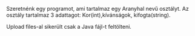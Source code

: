 Szeretnénk egy programot, ami tartalmaz egy Aranyhal nevű osztályt. Az osztály tartalmaz 3 adattagot: Kor(int),kívánságok, kifogta(string). 




Upload files-al sikerült csak a Java fájl-t feltölteni. 
